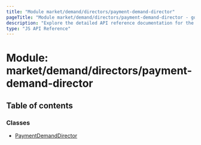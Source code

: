 ```yaml
---
title: "Module market/demand/directors/payment-demand-director"
pageTitle: "Module market/demand/directors/payment-demand-director - golem-js API Reference"
description: "Explore the detailed API reference documentation for the Module market/demand/directors/payment-demand-director within the golem-js SDK for the Golem Network."
type: "JS API Reference"
---
```

# Module: market/demand/directors/payment-demand-director

## Table of contents

### Classes

- [PaymentDemandDirector](../classes/market_demand_directors_payment_demand_director.PaymentDemandDirector)
